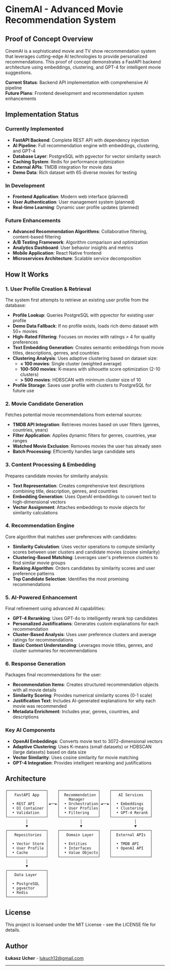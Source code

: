 # CinemAI - Advanced Movie Recommendation System

## Proof of Concept Overview

CinemAI is a sophisticated movie and TV show recommendation system that leverages cutting-edge AI technologies to provide personalized recommendations. This proof of concept demonstrates a FastAPI backend architecture using embeddings, clustering, and GPT-4 for intelligent movie suggestions.

**Current Status**: Backend API implementation with comprehensive AI pipeline  
**Future Plans**: Frontend development and recommendation system enhancements

## Implementation Status

### **Currently Implemented**
- **FastAPI Backend**: Complete REST API with dependency injection
- **AI Pipeline**: Full recommendation engine with embeddings, clustering, and GPT-4
- **Database Layer**: PostgreSQL with pgvector for vector similarity search
- **Caching System**: Redis for performance optimization
- **External APIs**: TMDB integration for movie data
- **Demo Data**: Rich dataset with 65 diverse movies for testing

### **In Development**
- **Frontend Application**: Modern web interface (planned)
- **User Authentication**: User management system (planned)
- **Real-time Learning**: Dynamic user profile updates (planned)

### **Future Enhancements**
- **Advanced Recommendation Algorithms**: Collaborative filtering, content-based filtering
- **A/B Testing Framework**: Algorithm comparison and optimization
- **Analytics Dashboard**: User behavior insights and metrics
- **Mobile Application**: React Native frontend
- **Microservices Architecture**: Scalable service decomposition

## How It Works

### 1. User Profile Creation & Retrieval
The system first attempts to retrieve an existing user profile from the database:

- **Profile Lookup**: Queries PostgreSQL with pgvector for existing user profile
- **Demo Data Fallback**: If no profile exists, loads rich demo dataset with 50+ movies
- **High-Rated Filtering**: Focuses on movies with ratings > 4 for quality preferences
- **Text Embedding Generation**: Creates semantic embeddings from movie titles, descriptions, genres, and countries
- **Clustering Analysis**: Uses adaptive clustering based on dataset size:
  - **< 100 movies**: Single cluster (weighted average)
  - **100-500 movies**: K-means with silhouette score optimization (2-10 clusters)
  - **> 500 movies**: HDBSCAN with minimum cluster size of 10
- **Profile Storage**: Saves user profile with clusters to PostgreSQL for future use

### 2. Movie Candidate Generation
Fetches potential movie recommendations from external sources:

- **TMDB API Integration**: Retrieves movies based on user filters (genres, countries, years)
- **Filter Application**: Applies dynamic filters for genres, countries, year ranges
- **Watched Movie Exclusion**: Removes movies the user has already seen
- **Batch Processing**: Efficiently handles large candidate sets

### 3. Content Processing & Embedding
Prepares candidate movies for similarity analysis:

- **Text Representation**: Creates comprehensive text descriptions combining title, description, genres, and countries
- **Embedding Generation**: Uses OpenAI embeddings to convert text to high-dimensional vectors
- **Vector Assignment**: Attaches embeddings to movie objects for similarity calculations

### 4. Recommendation Engine
Core algorithm that matches user preferences with candidates:

- **Similarity Calculation**: Uses vector operations to compute similarity scores between user clusters and candidate movies (cosine similarity)
- **Clustering-Based Matching**: Leverages user's preference clusters to find similar movie groups
- **Ranking Algorithm**: Orders candidates by similarity scores and user preference patterns
- **Top Candidate Selection**: Identifies the most promising recommendations

### 5. AI-Powered Enhancement
Final refinement using advanced AI capabilities:

- **GPT-4 Reranking**: Uses GPT-4o to intelligently rerank top candidates
- **Personalized Justifications**: Generates custom explanations for each recommendation
- **Cluster-Based Analysis**: Uses user preference clusters and average ratings for recommendations
- **Basic Context Understanding**: Leverages movie titles, genres, and cluster summaries for recommendations

### 6. Response Generation
Packages final recommendations for the user:

- **Recommendation Items**: Creates structured recommendation objects with all movie details
- **Similarity Scoring**: Provides numerical similarity scores (0-1 scale)
- **Justification Text**: Includes AI-generated explanations for why each movie was recommended
- **Metadata Enrichment**: Includes year, genres, countries, and descriptions

### Key AI Components
- **OpenAI Embeddings**: Converts movie text to 3072-dimensional vectors
- **Adaptive Clustering**: Uses K-means (small datasets) or HDBSCAN (large datasets) based on data size
- **Vector Similarity**: Uses cosine similarity for movie matching
- **GPT-4 Integration**: Provides intelligent reranking and justifications


## Architecture

```
┌─────────────────┐    ┌─────────────────┐    ┌─────────────────┐
│   FastAPI App   │    │  Recommendation │    │   AI Services   │
│                 │    │    Manager      │    │                 │
│  • REST API     │◄──►│  • Orchestration│◄──►│  • Embeddings   │
│  • DI Container │    │  • User Profiles│    │  • Clustering   │
│  • Validation   │    │  • Filtering    │    │  • GPT-4 Rerank │
└─────────────────┘    └─────────────────┘    └─────────────────┘
         │                       │                       │
         ▼                       ▼                       ▼
┌─────────────────┐    ┌─────────────────┐    ┌─────────────────┐
│   Repositories  │    │   Domain Layer  │    │  External APIs  │
│                 │    │                 │    │                 │
│  • Vector Store │    │  • Entities     │    │  • TMDB API     │
│  • User Profile │    │  • Interfaces   │    │  • OpenAI API   │
│  • Cache        │    │  • Value Objects│    │                 │
└─────────────────┘    └─────────────────┘    └─────────────────┘
         │
         ▼
┌─────────────────┐
│   Data Layer    │
│                 │
│  • PostgreSQL   │
│  • pgvector     │
│  • Redis        │
└─────────────────┘
```

## License

This project is licensed under the MIT License - see the LICENSE file for details.

## Author

**Łukasz Ucher** - [lukuch12@gmail.com](mailto:lukuch12@gmail.com)

---